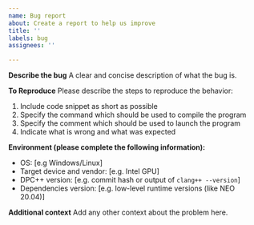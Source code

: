 ```yaml
---
name: Bug report
about: Create a report to help us improve
title: ''
labels: bug
assignees: ''

---
```


**Describe the bug**
A clear and concise description of what the bug is.

**To Reproduce**
Please describe the steps to reproduce the behavior:

1. Include code snippet as short as possible
2. Specify the command which should be used to compile the program
3. Specify the comment which should be used to launch the program
4. Indicate what is wrong and what was expected

**Environment (please complete the following information):**

- OS: [e.g Windows/Linux]
- Target device and vendor: [e.g. Intel GPU]
- DPC++ version: [e.g. commit hash or output of `clang++ --version`]
- Dependencies version: [e.g. low-level runtime versions (like NEO 20.04)]

**Additional context**
Add any other context about the problem here.
